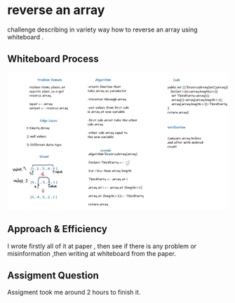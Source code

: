 # reverse an array
challenge  describing in variety way how to reverse 
an array using whiteboard .

## Whiteboard Process

![reverse-array png](./images/reverse-array.jpg)

## Approach & Efficiency
I wrote firstly all of it at paper , then see if 
there is any problem or misinformation ,then writing
at whiteboard from the paper.

## Assigment Question
Assigment took me around 2 hours to finish it.
